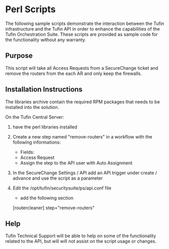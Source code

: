 Perl Scripts
============

The following sample scripts demonstrate the interaction between the Tufin infrastructure and the Tufin API in order to enhance the capabilities of the Tufin Orchestration Suite.
These scripts are provided as sample code for the functionality without any warranty.


Purpose
-------

This script will take all Access Requests from a SecureChange ticket and remove the routers from the each AR and only keep the firewalls.

Installation Instructions
-------------------------
The libraries archive contain the required RPM packages that needs to be installed into the solution.

On the Tufin Central Server:
 1. have the perl libraries installed
 3. Create a new step named "remove-routers" in a workflow with the following informations:
    - Fields:
	- Access Request
    - Assign the step to the API user with Auto Assignment
 4. In the SecureChange Settings / API add an API trigger under create / advance and use the script as a parameter
 5. Edit the /opt/tufin/securitysuite/ps/api.conf file
    - add the following section

	[routercleaner]
	step="remove-routers"


Help
----
Tufin Technical Support will be able to help on some of the functionality related to the API, but will will not assist on the script usage or changes.